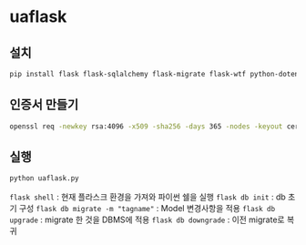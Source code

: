 # uaflask

## 설치
```bash
pip install flask flask-sqlalchemy flask-migrate flask-wtf python-dotenv email-validator "psycopg[binary,pool]" "redis[hiredis]"
```

## 인증서 만들기
```bash
openssl req -newkey rsa:4096 -x509 -sha256 -days 365 -nodes -keyout certs/key.pem -out certs/cert.pem
```

## 실행
```bash
python uaflask.py
```
`flask shell` : 현재 플라스크 환경을 가져와 파이썬 쉘을 실행
`flask db init` : db 초기 구성
`flask db migrate -m "tagname"` : Model 변경사항을 적용
`flask db upgrade` : migrate 한 것을 DBMS에 적용
`flask db downgrade` : 이전 migrate로 복귀
